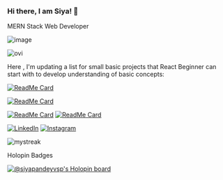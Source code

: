### Hi there, I am Siya!  👋
MERN Stack Web Developer 


![image](https://github.com/siyapandeyvsp/siyapandeyvsp/assets/85756788/8c181b23-677c-4d64-ac1d-03c184b5a3dd)

<img src="https://github-readme-stats.vercel.app/api/top-langs?username=siyapandeyvsp&show_icons=true&locale=en&layout=compact&theme=chartreuse-dark" alt="ovi" />

Here , I'm updating a list for small basic projects that React Beginner can start with to develop understanding of basic concepts: 

[![ReadMe Card](https://employee-project-five.vercel.app/)](https://github.com/siyapandeyvsp/employee-project.git)

[![ReadMe Card](https://github-readme-stats.vercel.app/api/pin/?username=siyapandeyvsp&repo=react-tailwind-calender)](https://github.com/siyapandeyvsp/react-tailwind-calender)

[![ReadMe Card](https://github-readme-stats.vercel.app/api/pin/?username=siyapandeyvsp&repo=Python_Data_Science)](https://github.com/siyapandeyvsp/Python_Data_Science)
[![ReadMe Card](https://github-readme-stats.vercel.app/api/pin/?username=siyapandeyvsp&repo=devtown-learning)](https://github.com/siyapandeyvsp/devtown-learning)



<a href="https://www.linkedin.com/in/siya-pandey/" target="_blank"><img src="https://img.shields.io/badge/LinkedIn-%230077B5.svg?&style=flat-square&logo=linkedin&logoColor=white" alt="LinkedIn"></a>
<a href="https://www.instagram.com/siya.devs/" target="_blank"><img src="https://img.shields.io/badge/Instagram-%23E4405F.svg?&style=flat-square&logo=instagram&logoColor=white" alt="Instagram"></a>

<img src="https://github-readme-streak-stats.herokuapp.com/?user=siyapandeyvsp&theme=tokyonight" alt="mystreak"/>



Holopin Badges

[![@siyapandeyvsp's Holopin board](https://holopin.me/siyapandeyvsp)](https://holopin.io/@siyapandeyvsp)




